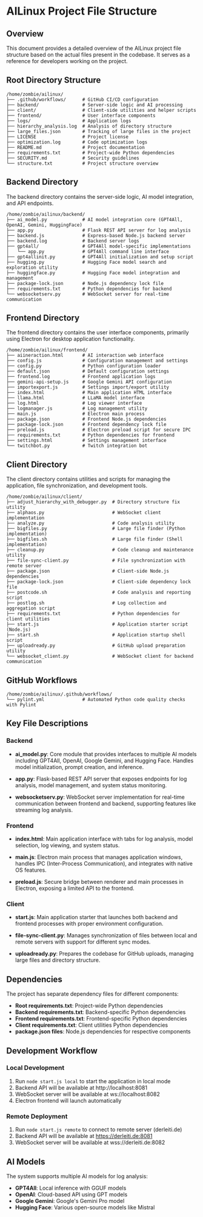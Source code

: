 # AILinux Project File Structure

## Overview

This document provides a detailed overview of the AILinux project file structure based on the actual files present in the codebase. It serves as a reference for developers working on the project.

## Root Directory Structure

```
/home/zombie/ailinux/
├── .github/workflows/      # GitHub CI/CD configuration
├── backend/                # Server-side logic and AI processing
├── client/                 # Client-side utilities and helper scripts
├── frontend/               # User interface components
├── logs/                   # Application logs
├── hierarchy_analysis.log  # Analysis of directory structure
├── large_files.json        # Tracking of large files in the project
├── LICENSE                 # Project license
├── optimization.log        # Code optimization logs
├── README.md               # Project documentation
├── requirements.txt        # Project-wide Python dependencies
├── SECURITY.md             # Security guidelines
└── structure.txt           # Project structure overview
```

## Backend Directory

The backend directory contains the server-side logic, AI model integration, and API endpoints.

```
/home/zombie/ailinux/backend/
├── ai_model.py             # AI model integration core (GPT4All, OpenAI, Gemini, HuggingFace)
├── app.py                  # Flask REST API server for log analysis
├── backend.js              # Express-based Node.js backend server
├── backend.log             # Backend server logs
├── gpt4all/                # GPT4All model-specific implementations
│   └── app.py              # GPT4All command line interface
├── gpt4allinit.py          # GPT4All initialization and setup script
├── hugging.py              # Hugging Face model search and exploration utility
├── huggingface.py          # Hugging Face model integration and management
├── package-lock.json       # Node.js dependency lock file
├── requirements.txt        # Python dependencies for backend
└── websocketserv.py        # WebSocket server for real-time communication
```

## Frontend Directory

The frontend directory contains the user interface components, primarily using Electron for desktop application functionality.

```
/home/zombie/ailinux/frontend/
├── aiineraction.html       # AI interaction web interface
├── config.js               # Configuration management and settings
├── config.py               # Python configuration loader
├── default.json            # Default configuration settings
├── frontend.log            # Frontend application logs
├── gemini-api-setup.js     # Google Gemini API configuration
├── importexport.js         # Settings import/export utility
├── index.html              # Main application HTML interface
├── llama.html              # LLaMA model interface
├── log.html                # Log viewer interface
├── logmanager.js           # Log management utility
├── main.js                 # Electron main process
├── package.json            # Frontend Node.js dependencies
├── package-lock.json       # Frontend dependency lock file
├── preload.js              # Electron preload script for secure IPC
├── requirements.txt        # Python dependencies for frontend
├── settings.html           # Settings management interface
└── twitchbot.py            # Twitch integration bot
```

## Client Directory

The client directory contains utilities and scripts for managing the application, file synchronization, and development tools.

```
/home/zombie/ailinux/client/
├── adjust_hierarchy_with_debugger.py  # Directory structure fix utility
├── alphaos.py                         # WebSocket client implementation
├── analyze.py                         # Code analysis utility
├── bigfiles.py                        # Large file finder (Python implementation)
├── bigfiles.sh                        # Large file finder (Shell implementation)
├── cleanup.py                         # Code cleanup and maintenance utility
├── file-sync-client.py                # File synchronization with remote server
├── package.json                       # Client-side Node.js dependencies
├── package-lock.json                  # Client-side dependency lock file
├── postcode.sh                        # Code analysis and reporting script
├── postlog.sh                         # Log collection and aggregation script
├── requirements.txt                   # Python dependencies for client utilities
├── start.js                           # Application starter script (Node.js)
├── start.sh                           # Application startup shell script
├── uploadready.py                     # GitHub upload preparation utility
└── websocket_client.py                # WebSocket client for backend communication
```

## GitHub Workflows

```
/home/zombie/ailinux/.github/workflows/
└── pylint.yml              # Automated Python code quality checks with Pylint
```

## Key File Descriptions

### Backend

- **ai_model.py**: Core module that provides interfaces to multiple AI models including GPT4All, OpenAI, Google Gemini, and Hugging Face. Handles model initialization, prompt creation, and inference.

- **app.py**: Flask-based REST API server that exposes endpoints for log analysis, model management, and system status monitoring.

- **websocketserv.py**: WebSocket server implementation for real-time communication between frontend and backend, supporting features like streaming log analysis.

### Frontend

- **index.html**: Main application interface with tabs for log analysis, model selection, log viewing, and system status.

- **main.js**: Electron main process that manages application windows, handles IPC (Inter-Process Communication), and integrates with native OS features.

- **preload.js**: Secure bridge between renderer and main processes in Electron, exposing a limited API to the frontend.

### Client

- **start.js**: Main application starter that launches both backend and frontend processes with proper environment configuration.

- **file-sync-client.py**: Manages synchronization of files between local and remote servers with support for different sync modes.

- **uploadready.py**: Prepares the codebase for GitHub uploads, managing large files and directory structure.

## Dependencies

The project has separate dependency files for different components:

- **Root requirements.txt**: Project-wide Python dependencies
- **Backend requirements.txt**: Backend-specific Python dependencies
- **Frontend requirements.txt**: Frontend-specific Python dependencies
- **Client requirements.txt**: Client utilities Python dependencies
- **package.json files**: Node.js dependencies for respective components

## Development Workflow

### Local Development

1. Run `node start.js local` to start the application in local mode
2. Backend API will be available at http://localhost:8081
3. WebSocket server will be available at ws://localhost:8082
4. Electron frontend will launch automatically

### Remote Deployment

1. Run `node start.js remote` to connect to remote server (derleiti.de)
2. Backend API will be available at https://derleiti.de:8081
3. WebSocket server will be available at wss://derleiti.de:8082

## AI Models

The system supports multiple AI models for log analysis:

- **GPT4All**: Local inference with GGUF models
- **OpenAI**: Cloud-based API using GPT models
- **Google Gemini**: Google's Gemini Pro model
- **Hugging Face**: Various open-source models like Mistral
